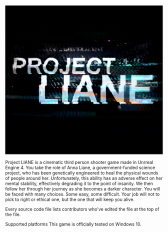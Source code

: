 
![Splash](/LianeGame.png?raw=true "Liane Game")

Project LIANE is a cinematic third person shooter game made in Unrreal Engine 4. You take the role of Anna Liane, a government-funded science project, who has been genetically engineered to heal the physical wounds of people around her. Unfortunately, this ability has an adverse effect on her mental stability, effectively degrading it to the point of insanity. We then follow her through her journey as she becomes a darker character. You will be faced with many choices. Some easy, some difficult. Your job will not to pick to right or ethical one, but the one that will keep you alive.

Every source code file lists contributors who've edited the file at the top of the file.

Supported platforms
This game is officially tested on Windows 10.
